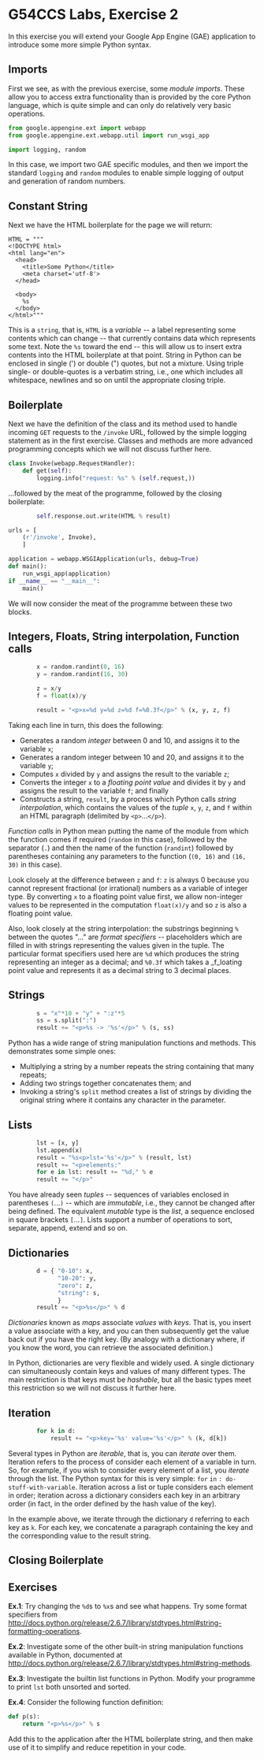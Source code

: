 G54CCS Labs, Exercise 2
=======================

In this exercise you will extend your Google App Engine (GAE)
application to introduce some more simple Python syntax.

Imports
-------

First we see, as with the previous exercise, some _module imports_.
These allow you to access extra functionality than is provided by the
core Python language, which is quite simple and can only do relatively
very basic operations.

```python
from google.appengine.ext import webapp
from google.appengine.ext.webapp.util import run_wsgi_app

import logging, random
```

In this case, we import two GAE specific modules, and then we import
the standard `logging` and `random` modules to enable simple logging
of output and generation of random numbers.

Constant String
---------------

Next we have the HTML boilerplate for the page we will return:

    HTML = """ 
    <!DOCTYPE html>
    <html lang="en">
      <head>
        <title>Some Python</title>
        <meta charset='utf-8'>
      </head>
  
      <body>
        %s
      </body>
    </html>"""

This is a `string`, that is, `HTML` is a _variable_ -- a label
representing some contents which can change -- that currently contains
data which represents some text.  Note the `%s` toward the end -- this
will allow us to insert extra contents into the HTML boilerplate at
that point.  String in Python can be enclosed in single (') or double
(") quotes, but not a mixture.  Using triple single- or double-quotes
is a verbatim string, i.e., one which includes all whitespace,
newlines and so on until the appropriate closing triple. 

Boilerplate
-----------

Next we have the definition of the class and its method used to handle
incoming `GET` requests to the `/invoke` URL, followed by the simple
logging statement as in the first exercise.  Classes and methods are more
advanced programming concepts which we will not discuss further here.

```python        
class Invoke(webapp.RequestHandler):
    def get(self):
        logging.info("request: %s" % (self.request,))
```

...followed by the meat of the programme, followed by the closing
boilerplate:


```python        
        self.response.out.write(HTML % result)

urls = [
    (r'/invoke', Invoke),
    ]

application = webapp.WSGIApplication(urls, debug=True)
def main():
    run_wsgi_app(application) 
if __name__ == "__main__":
    main()
```

We will now consider the meat of the programme between these two
blocks.

Integers, Floats, String interpolation, Function calls
------------------------------------------------------

```python
        x = random.randint(0, 16)
        y = random.randint(16, 30)

        z = x/y
        f = float(x)/y

        result = "<p>x=%d y=%d z=%d f=%0.3f</p>" % (x, y, z, f)
```

Taking each line in turn, this does the following:

+ Generates a random _integer_ between 0 and 10, and assigns it to the
  variable `x`; 
+ Generates a random integer between 10 and 20, and assigns it to the 
  variable `y`;
+ Computes `x` divided by `y` and assigns the result to the variable
  `z`; 
+ Converts the integer `x` to a _floating point value_ and divides it
  by `y` and assigns the result to the variable `f`; and finally
+ Constructs a string, `result`, by a process which Python calls
  _string interpolation_, which contains the values of the _tuple_
  `x`, `y`, `z`, and `f` within an HTML paragraph (delimited by
  `<p>`...`</p>`). 

_Function calls_ in Python mean putting the name of the module from
which the function comes if required (`random` in this case), followed
by the separator (`.`) and then the name of the function (`randint`)
followed by parentheses containing any parameters to the function
(`(0, 16)` and `(16, 30)` in this case).

Look closely at the difference between `z` and `f`: `z` is always 0
because you cannot represent fractional (or irrational) numbers as a
variable of integer type.  By converting `x` to a floating point value
first, we allow non-integer values to be represented in the
computation `float(x)/y` and so `z` is also a floating point value.

Also, look closely at the string interpolation: the substrings
beginning `%` between the quotes "..." are _format specifiers_ --
placeholders which are filled in with strings representing the values
given in the tuple.  The particular format specifiers used here are
`%d` which produces the string representing an integer as a decimal;
and `%0.3f` which takes a _f_loating point value and represents it as
a decimal string to 3 decimal places.  

Strings
-------

```python
        s = "x"*10 + "y" + ":z"*5
        ss = s.split(":")
        result += "<p>%s -> '%s'</p>" % (s, ss)
```

Python has a wide range of string manipulation functions and methods.
This demonstrates some simple ones: 

+ Multiplying a string by a number repeats the string containing that
  many repeats; 
+ Adding two strings together concatenates them; and
+ Invoking a string's `split` method creates a list of strings by
  dividing the original string where it contains any character in the
  parameter.
  
Lists
-----

```python
        lst = [x, y]
        lst.append(x)
        result = "%s<p>lst='%s'</p>" % (result, lst)
        result += "<p>elements:"
        for e in lst: result += "%d," % e
        result += "</p>"

```

You have already seen _tuples_ -- sequences of variables enclosed in
parentheses `(`...`)` -- which are _immutable_, i.e., they cannot be
changed after being defined.  The equivalent
_mutable_ type is the _list_, a sequence enclosed in square brackets
`[`...`]`.  Lists support a number of operations to sort, separate,
append, extend and so on.

Dictionaries
------------

```python
        d = { "0-10": x,
              "10-20": y,
              "zero": z,
              "string": s,
              }
        result += "<p>%s</p>" % d
```

_Dictionaries_ known as _maps_ associate _values_ with _keys_.  That
is, you insert a value associate with a key, and you can then
subsequently get the value back out if you have the right key.  (By
analogy with a dictionary where, if you know the word, you can
retrieve the associated definition.)

In Python, dictionaries are very flexible and widely used.  A single
dictionary can simultaneously contain keys and values of many
different types.  The main restriction is that keys must be
_hashable_, but all the basic types meet this restriction so we will
not discuss it further here.

Iteration
---------

```python
        for k in d:
            result += "<p>key='%s' value='%s'</p>" % (k, d[k])
```

Several types in Python are _iterable_, that is, you can _iterate_
over them.  Iteration refers to the process of consider each element
of a variable in turn.  So, for example, if you wish to consider every
element of a list, you _iterate_ through the list.  The Python syntax
for this is very simple: `for` <variable> `in` <iterable>`:
do-stuff-with-variable`.  Iteration across a list or tuple considers
each element in order; iteration across a dictionary considers each
key in an arbitrary order (in fact, in the order defined by the hash
value of the key). 

In the example above, we iterate through the dictionary `d` referring
to each key as `k`.  For each key, we concatenate a paragraph
containing the key and the corresponding value to the result string. 

Closing Boilerplate
-------------------


Exercises
---------

__Ex.1__: Try changing the `%d`s to `%x`s and see what happens.  Try
some format specifiers from
<http://docs.python.org/release/2.6.7/library/stdtypes.html#string-formatting-operations>.  

__Ex.2__: Investigate some of the other built-in string manipulation
functions available in Python, documented at 
<http://docs.python.org/release/2.6.7/library/stdtypes.html#string-methods>.  

__Ex.3__: Investigate the builtin list functions in Python.  Modify
your programme to print `lst` both unsorted and sorted.

__Ex.4__: Consider the following function definition:

```python
def p(s):
    return "<p>%s</p>" % s
```

Add this to the application after the HTML boilerplate string, and
then make use of it to simplify and reduce repetition in your code.


